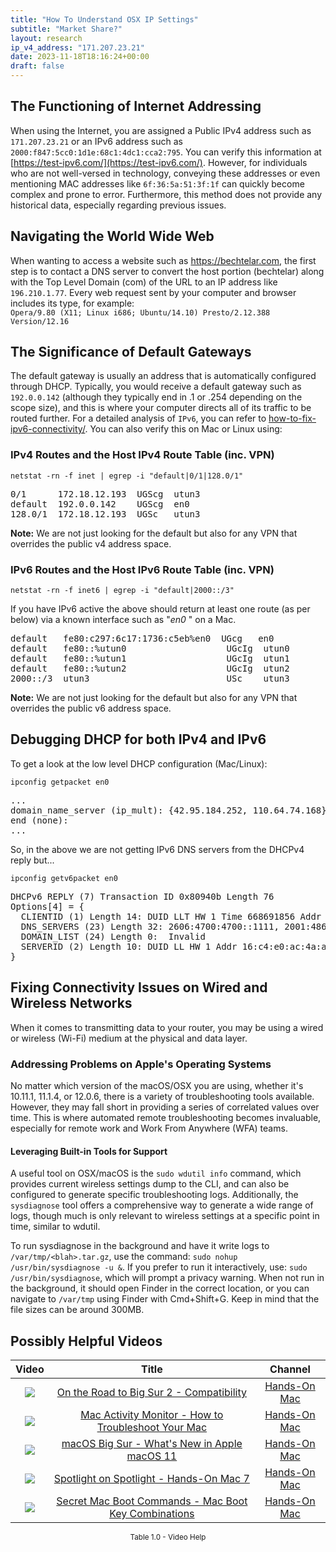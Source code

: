 ```yaml
---
title: "How To Understand OSX IP Settings"
subtitle: "Market Share?"
layout: research
ip_v4_address: "171.207.23.21"
date: 2023-11-18T18:16:24+00:00
draft: false
---
```


## The Functioning of Internet Addressing

When using the Internet, you are assigned a Public IPv4 address such as ```171.207.23.21``` or an IPv6 address such as ```2000:f847:5cc0:1d1e:68c1:4dc1:cca2:795```. You can verify this information at [https://test-ipv6.com/](https://test-ipv6.com/). However, for individuals who are not well-versed in technology, conveying these addresses or even mentioning MAC addresses like ```6f:36:5a:51:3f:1f``` can quickly become complex and prone to error. Furthermore, this method does not provide any historical data, especially regarding previous issues.
## Navigating the World Wide Web
When wanting to access a website such as https://bechtelar.com, the first step is to contact a DNS server to convert the host portion (bechtelar) along with the Top Level Domain (com) of the URL to an IP address like ```196.210.1.77```. Every web request sent by your computer and browser includes its type, for example: <br>```Opera/9.80 (X11; Linux i686; Ubuntu/14.10) Presto/2.12.388 Version/12.16```
## The Significance of Default Gateways
The default gateway is usually an address that is automatically configured through DHCP. Typically, you would receive a default gateway such as ```192.0.0.142``` (although they typically end in .1 or .254 depending on the scope size), and this is where your computer directs all of its traffic to be routed further. For a detailed analysis of ```IPv6```, you can refer to [how-to-fix-ipv6-connectivity/](/blog/how-to-fix-ipv6-connectivity/). You can also verify this on Mac or Linux using: <br>
### IPv4 Routes and the Host IPv4 Route Table (inc. VPN)
```netstat -rn -f inet | egrep -i "default|0/1|128.0/1"```

<pre>
0/1      172.18.12.193  UGScg  utun3
default  192.0.0.142    UGScg  en0
128.0/1  172.18.12.193  UGSc   utun3</pre>

**Note:** We are not just looking for the default but also for any VPN that overrides the public v4 address space.

### IPv6 Routes and the Host IPv6 Route Table (inc. VPN)
```netstat -rn -f inet6 | egrep -i "default|2000::/3"```

If you have IPv6 active the above should return at least one route (as per below) via a known interface such as "_en0_ " on a Mac. 

<pre>
default   fe80:c297:6c17:1736:c5eb%en0  UGcg   en0
default   fe80::%utun0                   UGcIg  utun0
default   fe80::%utun1                   UGcIg  utun1
default   fe80::%utun2                   UGcIg  utun2
2000::/3  utun3                          USc    utun3</pre>

**Note:** We are not just looking for the default but also for any VPN that overrides the public v6 address space.
<br>

## Debugging DHCP for both IPv4 and IPv6

To get a look at the low level DHCP configuration (Mac/Linux): 

```ipconfig getpacket en0```

<pre>
...
domain_name_server (ip_mult): {42.95.184.252, 110.64.74.168}
end (none):
...</pre>

So, in the above we are not getting IPv6 DNS servers from the DHCPv4 reply but...

```ipconfig getv6packet en0```

<pre>
DHCPv6 REPLY (7) Transaction ID 0x80940b Length 76
Options[4] = {
  CLIENTID (1) Length 14: DUID LLT HW 1 Time 668691856 Addr 6f:36:5a:51:3f:1f
  DNS_SERVERS (23) Length 32: 2606:4700:4700::1111, 2001:4860:4860::8844
  DOMAIN_LIST (24) Length 0:  Invalid
  SERVERID (2) Length 10: DUID LL HW 1 Addr 16:c4:e0:ac:4a:ab
}</pre>




## Fixing Connectivity Issues on Wired and Wireless Networks

When it comes to transmitting data to your router, you may be using a wired or wireless (Wi-Fi) medium at the physical and data layer.
### Addressing Problems on Apple's Operating Systems

No matter which version of the macOS/OSX you are using, whether it's 10.11.1, 11.1.4, or 12.0.6, there is a variety of troubleshooting tools available. However, they may fall short in providing a series of correlated values over time. This is where automated remote troubleshooting becomes invaluable, especially for remote work and Work From Anywhere (WFA) teams.
#### Leveraging Built-in Tools for Support

A useful tool on OSX/macOS is the ```sudo wdutil info``` command, which provides current wireless settings dump to the CLI, and can also be configured to generate specific troubleshooting logs. Additionally, the ```sysdiagnose``` tool offers a comprehensive way to generate a wide range of logs, though much is only relevant to wireless settings at a specific point in time, similar to wdutil.

To run sysdiagnose in the background and have it write logs to ```/var/tmp/<blah>.tar.gz```, use the command: ```sudo nohup /usr/bin/sysdiagnose -u &```. If you prefer to run it interactively, use: ```sudo /usr/bin/sysdiagnose```, which will prompt a privacy warning. When not run in the background, it should open Finder in the correct location, or you can navigate to ```/var/tmp``` using Finder with Cmd+Shift+G. Keep in mind that the file sizes can be around 300MB.
## Possibly Helpful Videos

<link href="/plugins/lity/css/lity.min.css" rel="stylesheet">
<script src="/plugins/lity/js/lity.min.js"></script>
<div class="table1-start"></div>

|Video | Title | Channel |
| :---: | :---: | :---: |
|<a href="https://www.youtube.com/watch?v=HEbK-Tignuc" data-lity><img src="https://i.ytimg.com/vi/HEbK-Tignuc/default.jpg" class="img-fluid"></a>|<a href="https://www.youtube.com/watch?v=HEbK-Tignuc" data-lity>On the Road to Big Sur 2 - Compatibility</a>|<a target="_blank" href="https://www.youtube.com/channel/UCg43DP8MdHVcl4rFK_delBg" >Hands-On Mac</a>|
|<a href="https://www.youtube.com/watch?v=TWzWd_DiaJ0" data-lity><img src="https://i.ytimg.com/vi/TWzWd_DiaJ0/default.jpg" class="img-fluid"></a>|<a href="https://www.youtube.com/watch?v=TWzWd_DiaJ0" data-lity>Mac Activity Monitor - How to Troubleshoot Your Mac</a>|<a target="_blank" href="https://www.youtube.com/channel/UCg43DP8MdHVcl4rFK_delBg" >Hands-On Mac</a>|
|<a href="https://www.youtube.com/watch?v=JMKi6o9kaZI" data-lity><img src="https://i.ytimg.com/vi/JMKi6o9kaZI/default.jpg" class="img-fluid"></a>|<a href="https://www.youtube.com/watch?v=JMKi6o9kaZI" data-lity>macOS Big Sur - What&#39;s New in Apple macOS 11</a>|<a target="_blank" href="https://www.youtube.com/channel/UCg43DP8MdHVcl4rFK_delBg" >Hands-On Mac</a>|
|<a href="https://www.youtube.com/watch?v=RslZ4W1EPqk" data-lity><img src="https://i.ytimg.com/vi/RslZ4W1EPqk/default.jpg" class="img-fluid"></a>|<a href="https://www.youtube.com/watch?v=RslZ4W1EPqk" data-lity>Spotlight on Spotlight - Hands-On Mac 7</a>|<a target="_blank" href="https://www.youtube.com/channel/UCg43DP8MdHVcl4rFK_delBg" >Hands-On Mac</a>|
|<a href="https://www.youtube.com/watch?v=VwNYWAxHCgM" data-lity><img src="https://i.ytimg.com/vi/VwNYWAxHCgM/default.jpg" class="img-fluid"></a>|<a href="https://www.youtube.com/watch?v=VwNYWAxHCgM" data-lity>Secret Mac Boot Commands - Mac Boot Key Combinations</a>|<a target="_blank" href="https://www.youtube.com/channel/UCg43DP8MdHVcl4rFK_delBg" >Hands-On Mac</a>|

<center><small>Table 1.0 - Video Help</small></center>
 <br>
<div class="table1-end"></div>
<script type="text/javascript">
(function() {
    $('div.table1-start').nextUntil('div.table1-end', 'table').addClass('table thead-dark table-striped table-responsive rounded').attr('id', 't1');
    $('#t1').find('thead').addClass('thead-dark');
})();
</script>

